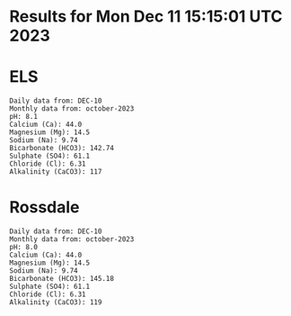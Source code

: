 # Results for Mon Dec 11 15:15:01 UTC 2023
# ELS
```
Daily data from: DEC-10
Monthly data from: october-2023
pH: 8.1
Calcium (Ca): 44.0
Magnesium (Mg): 14.5
Sodium (Na): 9.74
Bicarbonate (HCO3): 142.74
Sulphate (SO4): 61.1
Chloride (Cl): 6.31
Alkalinity (CaCO3): 117
```
# Rossdale
```
Daily data from: DEC-10
Monthly data from: october-2023
pH: 8.0
Calcium (Ca): 44.0
Magnesium (Mg): 14.5
Sodium (Na): 9.74
Bicarbonate (HCO3): 145.18
Sulphate (SO4): 61.1
Chloride (Cl): 6.31
Alkalinity (CaCO3): 119
```
